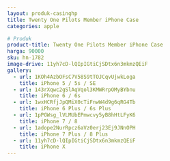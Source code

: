 ```yaml
---
layout: produk-casinghp
title: Twenty One Pilots Member iPhone Case
categories: apple

# Produk
product-title: Twenty One Pilots Member iPhone Case
harga: 90000
sku: hn-1782
image-drive: 11yh7cD-lQIpIGtiCjSDtx6n3mkmzQEiF
gallery:
  - url: 1KOh4AzbOFsC7V58S9tTOJCqvUjwkLoga
    title: iPhone 5 / 5s / SE
  - url: 143rXqwc2gSlAqVqol3KMWRrpOMyBYbnu
    title: iPhone 6 / 6s
  - url: 1wxHCRfjJpQMiX0cTiFnwW4d9g6qRG4Tb
    title: iPhone 6 Plus / 6s Plus
  - url: 1pPGWsg_lVLMUbEPmwcvy5yB8hHtLFyK6
    title: iPhone 7 / 8
  - url: 1adope2NurRpcz6aVz0erj23Ej9JNnOPH
    title: iPhone 7 Plus / 8 Plus
  - url: 11yh7cD-lQIpIGtiCjSDtx6n3mkmzQEiF
    title: iPhone X
---
```

